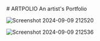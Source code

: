 #   A R T P O L I O 
An artist's Portfolio


 
 ![Screenshot 2024-09-09 212520](https://github.com/user-attachments/assets/413d58a7-3eae-4f4f-8d6c-ed1e0bcdb7b4)




![Screenshot 2024-09-09 212536](https://github.com/user-attachments/assets/77629093-fc64-4f25-80bb-f7067f3038b1)
